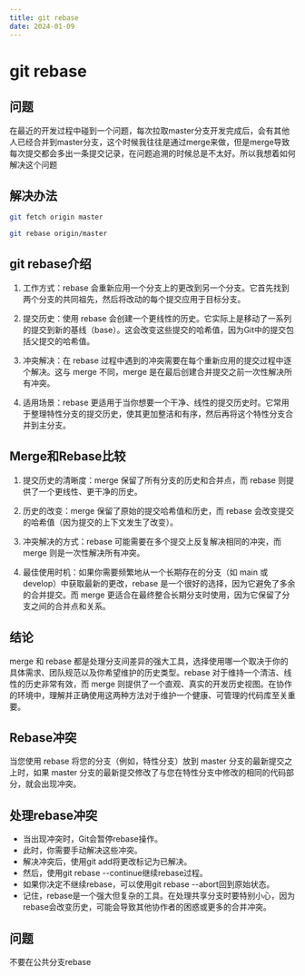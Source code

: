 ```yaml
---
title: git rebase
date: 2024-01-09
---
```


# git rebase

## 问题

在最近的开发过程中碰到一个问题，每次拉取master分支开发完成后，会有其他人已经合并到master分支，这个时候我往往是通过merge来做，但是merge导致每次提交都会多出一条提交记录，在问题追溯的时候总是不太好。所以我想着如何解决这个问题

## 解决办法

```bash title="拉取最新主分支"
git fetch origin master
```

```bash title="执行rebase"
git rebase origin/master
```

## git rebase介绍

1. 工作方式：rebase 会重新应用一个分支上的更改到另一个分支。它首先找到两个分支的共同祖先，然后将改动的每个提交应用于目标分支。

2. 提交历史：使用 rebase 会创建一个更线性的历史。它实际上是移动了一系列的提交到新的基线（base）。这会改变这些提交的哈希值，因为Git中的提交包括父提交的哈希值。

3. 冲突解决：在 rebase 过程中遇到的冲突需要在每个重新应用的提交过程中逐个解决。这与 merge 不同，merge 是在最后创建合并提交之前一次性解决所有冲突。

4. 适用场景：rebase 更适用于当你想要一个干净、线性的提交历史时。它常用于整理特性分支的提交历史，使其更加整洁和有序，然后再将这个特性分支合并到主分支。

## Merge和Rebase比较

1. 提交历史的清晰度：merge 保留了所有分支的历史和合并点，而 rebase 则提供了一个更线性、更干净的历史。

2. 历史的改变：merge 保留了原始的提交哈希值和历史，而 rebase 会改变提交的哈希值（因为提交的上下文发生了改变）。

3. 冲突解决的方式：rebase 可能需要在多个提交上反复解决相同的冲突，而 merge 则是一次性解决所有冲突。

4. 最佳使用时机：如果你需要频繁地从一个长期存在的分支（如 main 或 develop）中获取最新的更改，rebase 是一个很好的选择，因为它避免了多余的合并提交。而 merge 更适合在最终整合长期分支时使用，因为它保留了分支之间的合并点和关系。

## 结论

merge 和 rebase 都是处理分支间差异的强大工具，选择使用哪一个取决于你的具体需求、团队规范以及你希望维护的历史类型。rebase 对于维持一个清洁、线性的历史非常有效，而 merge 则提供了一个直观、真实的开发历史视图。在协作的环境中，理解并正确使用这两种方法对于维护一个健康、可管理的代码库至关重要。

## Rebase冲突

当您使用 rebase 将您的分支（例如，特性分支）放到 master 分支的最新提交之上时，如果 master 分支的最新提交修改了与您在特性分支中修改的相同的代码部分，就会出现冲突。

## 处理rebase冲突

-   当出现冲突时，Git会暂停rebase操作。
-   此时，你需要手动解决这些冲突。
-   解决冲突后，使用git add将更改标记为已解决。
-   然后，使用git rebase --continue继续rebase过程。
-   如果你决定不继续rebase，可以使用git rebase --abort回到原始状态。
-   记住，rebase是一个强大但复杂的工具。在处理共享分支时要特别小心，因为rebase会改变历史，可能会导致其他协作者的困惑或更多的合并冲突。

## 问题

不要在公共分支rebase
